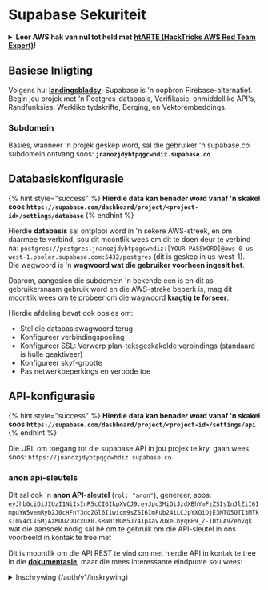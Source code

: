 # Supabase Sekuriteit

<details>

<summary><strong>Leer AWS hak van nul tot held met</strong> <a href="https://training.hacktricks.xyz/courses/arte"><strong>htARTE (HackTricks AWS Red Team Expert)</strong></a><strong>!</strong></summary>

Ander maniere om HackTricks te ondersteun:

* As jy wil sien dat jou **maatskappy geadverteer word in HackTricks** of **HackTricks aflaai in PDF-formaat** Kyk na die [**INSKRYWINGSPLANNE**](https://github.com/sponsors/carlospolop)!
* Kry die [**amptelike PEASS & HackTricks swag**](https://peass.creator-spring.com)
* Ontdek [**Die PEASS Familie**](https://opensea.io/collection/the-peass-family), ons versameling eksklusiewe [**NFTs**](https://opensea.io/collection/the-peass-family)
* **Sluit aan by die** 💬 [**Discord groep**](https://discord.gg/hRep4RUj7f) of die [**telegram groep**](https://t.me/peass) of **volg** ons op **Twitter** 🐦 [**@hacktricks\_live**](https://twitter.com/hacktricks\_live)**.**
* **Deel jou haktruuks deur PRs in te dien by die** [**HackTricks**](https://github.com/carlospolop/hacktricks) en [**HackTricks Cloud**](https://github.com/carlospolop/hacktricks-cloud) github repos.

</details>

## Basiese Inligting

Volgens hul [**landingsbladsy**](https://supabase.com/): Supabase is 'n oopbron Firebase-alternatief. Begin jou projek met 'n Postgres-databasis, Verifikasie, onmiddellike API's, Randfunksies, Werklike tydskrifte, Berging, en Vektorembeddings.

### Subdomein

Basies, wanneer 'n projek geskep word, sal die gebruiker 'n supabase.co subdomein ontvang soos: **`jnanozjdybtpqgcwhdiz.supabase.co`**

## **Databasiskonfigurasie**

{% hint style="success" %}
**Hierdie data kan benader word vanaf 'n skakel soos `https://supabase.com/dashboard/project/<project-id>/settings/database`**
{% endhint %}

Hierdie **databasis** sal ontplooi word in 'n sekere AWS-streek, en om daarmee te verbind, sou dit moontlik wees om dit te doen deur te verbind na: `postgres://postgres.jnanozjdybtpqgcwhdiz:[YOUR-PASSWORD]@aws-0-us-west-1.pooler.supabase.com:5432/postgres` (dit is geskep in us-west-1).\
Die wagwoord is 'n **wagwoord wat die gebruiker voorheen ingesit het**.

Daarom, aangesien die subdomein 'n bekende een is en dit as gebruikersnaam gebruik word en die AWS-streke beperk is, mag dit moontlik wees om te probeer om die wagwoord **kragtig te forseer**.

Hierdie afdeling bevat ook opsies om:

* Stel die databasiswagwoord terug
* Konfigureer verbindingspoeling
* Konfigureer SSL: Verwerp plan-teksgeskakelde verbindings (standaard is hulle geaktiveer)
* Konfigureer skyf-grootte
* Pas netwerkbeperkings en verbode toe

## API-konfigurasie

{% hint style="success" %}
**Hierdie data kan benader word vanaf 'n skakel soos `https://supabase.com/dashboard/project/<project-id>/settings/api`**
{% endhint %}

Die URL om toegang tot die supabase API in jou projek te kry, gaan wees soos: `https://jnanozjdybtpqgcwhdiz.supabase.co`.

### anon api-sleutels

Dit sal ook 'n **anon API-sleutel** (`rol: "anon"`), genereer, soos: `eyJhbGciOiJIUzI1NiIsInR5cCI6IkpXVCJ9.eyJpc3MiOiJzdXBhYmFzZSIsInJlZiI6ImpuYW5vemRyb2J0cHFnY3doZGl6Iiwicm9sZSI6ImFub24iLCJpYXQiOjE3MTQ5OTI3MTksImV4cCI6MjAzMDU2ODcxOX0.sRN0iMGM5J741pXav7UxeChyqBE9_Z-T0tLA9Zehvqk` wat die aansoek nodig sal hê om te gebruik om die API-sleutel in ons voorbeeld in kontak te tree met&#x20;

Dit is moontlik om die API REST te vind om met hierdie API in kontak te tree in die [**dokumentasie**](https://supabase.com/docs/reference/self-hosting-auth/returns-the-configuration-settings-for-the-gotrue-server), maar die mees interessante eindpunte sou wees:

<details>

<summary>Inschrywing (/auth/v1/inskrywing)</summary>
```
POST /auth/v1/signup HTTP/2
Host: id.io.net
Content-Length: 90
X-Client-Info: supabase-js-web/2.39.2
Sec-Ch-Ua: "Not-A.Brand";v="99", "Chromium";v="124"
Sec-Ch-Ua-Mobile: ?0
Authorization: Bearer eyJhbGciOiJIUzI1NiIsInR5cCI6IkpXVCJ9.eyJpc3MiOiJzdXBhYmFzZSIsInJlZiI6ImpuYW5vemRyb2J0cHFnY3doZGl6Iiwicm9sZSI6ImFub24iLCJpYXQiOjE3MTQ5OTI3MTksImV4cCI6MjAzMDU2ODcxOX0.sRN0iMGM5J741pXav7UxeChyqBE9_Z-T0tLA9Zehvqk
User-Agent: Mozilla/5.0 (Windows NT 10.0; Win64; x64) AppleWebKit/537.36 (KHTML, like Gecko) Chrome/124.0.6367.60 Safari/537.36
Content-Type: application/json;charset=UTF-8
Apikey: eyJhbGciOiJIUzI1NiIsInR5cCI6IkpXVCJ9.eyJpc3MiOiJzdXBhYmFzZSIsInJlZiI6ImpuYW5vemRyb2J0cHFnY3doZGl6Iiwicm9sZSI6ImFub24iLCJpYXQiOjE3MTQ5OTI3MTksImV4cCI6MjAzMDU2ODcxOX0.sRN0iMGM5J741pXav7UxeChyqBE9_Z-T0tLA9Zehvqk
Sec-Ch-Ua-Platform: "macOS"
Accept: */*
Origin: https://cloud.io.net
Sec-Fetch-Site: same-site
Sec-Fetch-Mode: cors
Sec-Fetch-Dest: empty
Referer: https://cloud.io.net/
Accept-Encoding: gzip, deflate, br
Accept-Language: en-GB,en-US;q=0.9,en;q=0.8
Priority: u=1, i

{"email":"test@exmaple.com","password":"SomeCOmplexPwd239."}
```
</details>

<details>

<summary>Teken in (/auth/v1/token?grant_type=password)</summary>
```
POST /auth/v1/token?grant_type=password HTTP/2
Host: hypzbtgspjkludjcnjxl.supabase.co
Content-Length: 80
X-Client-Info: supabase-js-web/2.39.2
Sec-Ch-Ua: "Not-A.Brand";v="99", "Chromium";v="124"
Sec-Ch-Ua-Mobile: ?0
Authorization: Bearer eyJhbGciOiJIUzI1NiIsInR5cCI6IkpXVCJ9.eyJpc3MiOiJzdXBhYmFzZSIsInJlZiI6ImpuYW5vemRyb2J0cHFnY3doZGl6Iiwicm9sZSI6ImFub24iLCJpYXQiOjE3MTQ5OTI3MTksImV4cCI6MjAzMDU2ODcxOX0.sRN0iMGM5J741pXav7UxeChyqBE9_Z-T0tLA9Zehvqk
User-Agent: Mozilla/5.0 (Windows NT 10.0; Win64; x64) AppleWebKit/537.36 (KHTML, like Gecko) Chrome/124.0.6367.60 Safari/537.36
Content-Type: application/json;charset=UTF-8
Apikey: eyJhbGciOiJIUzI1NiIsInR5cCI6IkpXVCJ9.eyJpc3MiOiJzdXBhYmFzZSIsInJlZiI6ImpuYW5vemRyb2J0cHFnY3doZGl6Iiwicm9sZSI6ImFub24iLCJpYXQiOjE3MTQ5OTI3MTksImV4cCI6MjAzMDU2ODcxOX0.sRN0iMGM5J741pXav7UxeChyqBE9_Z-T0tLA9Zehvqk
Sec-Ch-Ua-Platform: "macOS"
Accept: */*
Origin: https://cloud.io.net
Sec-Fetch-Site: same-site
Sec-Fetch-Mode: cors
Sec-Fetch-Dest: empty
Referer: https://cloud.io.net/
Accept-Encoding: gzip, deflate, br
Accept-Language: en-GB,en-US;q=0.9,en;q=0.8
Priority: u=1, i

{"email":"test@exmaple.com","password":"SomeCOmplexPwd239."}
```
</details>

So, wanneer jy ontdek dat 'n klient Supabase gebruik met die subdomein wat aan hulle toegeken is (dit is moontlik dat 'n subdomein van die maatskappy 'n CNAME oor hul Supabase subdomein het), kan jy probeer om **'n nuwe rekening op die platform te skep deur die Supabase API te gebruik**.

### geheime / diens\_rol API-sleutels

'n Geheime API-sleutel sal ook gegenereer word met **`rol: "service_role"`**. Hierdie API-sleutel moet geheim gehou word omdat dit **Ryvlak-sekuriteit** kan omseil.

Die API-sleutel lyk soos dit: `eyJhbGciOiJIUzI1NiIsInR5cCI6IkpXVCJ9.eyJpc3MiOiJzdXBhYmFzZSIsInJlZiI6ImpuYW5vemRyb2J0cHFnY3doZGl6Iiwicm9sZSI6InNlcnZpY2Vfcm9sZSIsImlhdCI6MTcxNDk5MjcxOSwiZXhwIjoyMDMwNTY4NzE5fQ.0a8fHGp3N_GiPq0y0dwfs06ywd-zhTwsm486Tha7354`

### JWT-geheim

'n **JWT-geheim** sal ook gegenereer word sodat die aansoek **aangepaste JWT-token kan skep en onderteken**.

## Verifikasie

### Aanmeldings

{% hint style="success" %}
Standaard sal Supabase **nuwe gebruikers toelaat om rekeninge te skep** op jou projek deur die vooraf genoemde API-eindpunte te gebruik.
{% endhint %}

Tog sal hierdie nuwe rekeninge, standaard, **hul e-posadres moet valideer** om in te kan teken op die rekening. Dit is moontlik om **"Anonieme aanmeldings toelaat"** te aktiveer om mense toe te laat om in te teken sonder om hul e-posadres te verifieer. Dit kan toegang tot **onverwagte data** verleen (hulle kry die rolle `public` en `authenticated`).\
Dit is 'n baie slegte idee omdat Supabase per aktiewe gebruiker hef, so mense kan gebruikers skep en inlog en Supabase sal hef vir daardie:

<figure><img src="../.gitbook/assets/image (1) (1).png" alt=""><figcaption></figcaption></figure>

### Wagwoorde & sessies

Dit is moontlik om die minimum wagwoordlengte aan te dui (standaard), vereistes (nie standaard nie) en om gelekte wagwoorde te verbied.\
Dit word aanbeveel om die vereistes te **verbeter aangesien die standaardvereistes swak is**.

* Gebruikersessies: Dit is moontlik om te konfigureer hoe gebruikersessies werk (tydsbeperkings, 1 sessie per gebruiker...)
* Bot- en Misbruikbeskerming: Dit is moontlik om Captcha te aktiveer.

### SMTP-instellings

Dit is moontlik om 'n SMTP in te stel om e-posse te stuur.

### Gevorderde instellings

* Stel vervaltyd vir toegangstokens in (3600 standaard)
* Stel in om potensieel gekompromitteerde verfrissingsleutels op te spoor en te herroep en tydsbeperking
* MFA: Dui aan hoeveel MFA-faktore gelyktydig per gebruiker ingeskryf kan word (10 standaard)
* Maksimum Direkte Databasisverbindings: Maksimum aantal verbindings wat vir outentifikasie gebruik word (10 standaard)
* Maksimum Aanvraagduur: Maksimum tyd wat toegelaat word vir 'n outentifikasieaanvraag om te duur (10s standaard)

## Berging

{% hint style="success" %}
Supabase maak dit moontlik om **lêers te stoor** en dit toeganklik te maak oor 'n URL (dit gebruik S3-emmers).
{% endhint %}

* Stel die lêer-grootte-limiet vir oplaai in (standaard is 50MB)
* Die S3-verbindingsword gegee met 'n URL soos: `https://jnanozjdybtpqgcwhdiz.supabase.co/storage/v1/s3`
* Dit is moontlik om **S3-toegangssleutels** aan te vra wat saamgestel is uit 'n `toegangssleutel-ID` (bv. `a37d96544d82ba90057e0e06131d0a7b`) en 'n `geheime toegangssleutel` (bv. `58420818223133077c2cec6712a4f909aec93b4daeedae205aa8e30d5a860628`)

## Randfunksies

Dit is moontlik om **geheime inligting** ook in Supabase te stoor wat toeganklik sal wees deur randfunksies (hulle kan geskep en verwyder word van die web, maar dit is nie moontlik om hul waarde direk te benader nie).
